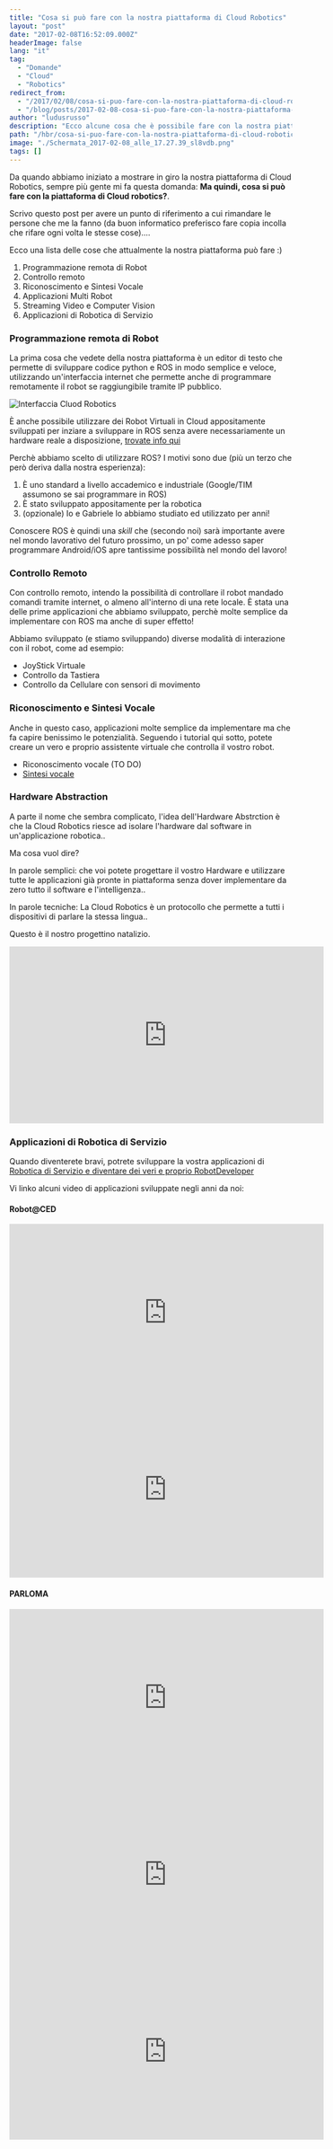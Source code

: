 ```yaml
---
title: "Cosa si può fare con la nostra piattaforma di Cloud Robotics"
layout: "post"
date: "2017-02-08T16:52:09.000Z"
headerImage: false
lang: "it"
tag:
  - "Domande"
  - "Cloud"
  - "Robotics"
redirect_from:
  - "/2017/02/08/cosa-si-puo-fare-con-la-nostra-piattaforma-di-cloud-robotics/"
  - "/blog/posts/2017-02-08-cosa-si-puo-fare-con-la-nostra-piattaforma-di-cloud-robotics"
author: "ludusrusso"
description: "Ecco alcune cosa che è possibile fare con la nostra piattaforma di Cloud Robotics"
path: "/hbr/cosa-si-puo-fare-con-la-nostra-piattaforma-di-cloud-robotics/"
image: "./Schermata_2017-02-08_alle_17.27.39_sl8vdb.png"
tags: []
---
```


Da quando abbiamo iniziato a mostrare in giro la nostra piattaforma di Cloud Robotics, sempre più gente mi fa questa domanda: **Ma quindi, cosa si può fare con la piattaforma di Cloud robotics?**.

Scrivo questo post per avere un punto di riferimento a cui rimandare le persone che me la fanno (da buon informatico preferisco fare copia incolla che rifare ogni volta le stesse cose)....

Ecco una lista delle cose che attualmente la nostra piattaforma può fare :)

1. Programmazione remota di Robot
2. Controllo remoto
3. Riconoscimento e Sintesi Vocale
4. Applicazioni Multi Robot
5. Streaming Video e Computer Vision
6. Applicazioni di Robotica di Servizio

### Programmazione remota di Robot

La prima cosa che vedete della nostra piattaforma è un editor di testo che permette di sviluppare codice python e ROS in modo semplice e veloce, utilizzando un'interfaccia internet che permette anche di programmare remotamente il robot se raggiungibile tramite IP pubblico.

![Interfaccia Cluod Robotics](./Schermata_2017-02-08_alle_17.27.39_sl8vdb.png)

È anche possibile utilizzare dei Robot Virtuali in Cloud appositamente sviluppati per inziare a sviluppare in ROS senza avere necessariamente un hardware reale a disposizione, [trovate info qui](http://hotblackrobotics.github.io/blog/posts/2017-02-03-avete-problemi-hardware-ce-il-robot-in-cloud-accessibile-da-remoto-tramite-il-vostro-pc-o)

Perchè abbiamo scelto di utilizzare ROS?
I motivi sono due (più un terzo che però deriva dalla nostra esperienza):

1. È uno standard a livello accademico e industriale (Google/TIM assumono se sai programmare in ROS)
2. È stato sviluppato appositamente per la robotica
3. (opzionale) Io e Gabriele lo abbiamo studiato ed utilizzato per anni!

Conoscere ROS è quindi una _skill_ che (secondo noi) sarà importante avere nel mondo lavorativo del futuro prossimo, un po' come adesso saper programmare Android/iOS apre tantissime possibilità nel mondo del lavoro!

### Controllo Remoto

Con controllo remoto, intendo la possibilità di controllare il robot mandado comandi tramite internet, o almeno all'interno di una rete locale. È stata una delle prime applicazioni che abbiamo sviluppato, perchè molte semplice da implementare con ROS ma anche di super effetto!

Abbiamo sviluppato (e stiamo sviluppando) diverse modalità di interazione con il robot, come ad esempio:

- JoyStick Virtuale
- Controllo da Tastiera
- Controllo da Cellulare con sensori di movimento

### Riconoscimento e Sintesi Vocale

Anche in questo caso, applicazioni molte semplice da implementare ma che fa capire benissimo le potenzialità. Seguendo i tutorial qui sotto, potete creare un vero e proprio assistente virtuale che controlla il vostro robot.

- Riconoscimento vocale (TO DO)
- [Sintesi vocale](http://hotblackrobotics.github.io/blog/posts/2017-02-02-hb-cloud-tutorial-speech-bot)

### Hardware Abstraction

A parte il nome che sembra complicato, l'idea dell'Hardware Abstrction è che la Cloud Robotics riesce ad isolare l'hardware dal software in un'applicazione robotica..

Ma cosa vuol dire?

In parole semplici: che voi potete progettare il vostro Hardware e utilizzare tutte le applicazioni già pronte in piattaforma senza dover implementare da zero tutto il software e l'intelligenza..

In parole tecniche: La Cloud Robotics è un protocollo che permette a tutti i dispositivi di parlare la stessa lingua..

Questo è il nostro progettino natalizio.

<iframe width="560" height="315" src="https://www.youtube-nocookie.com/embed/h13exqL9tbw" frameborder="0" allowfullscreen></iframe>

### Applicazioni di Robotica di Servizio

Quando diventerete bravi, potrete sviluppare la vostra applicazioni di [Robotica di Servizio e diventare dei veri e proprio RobotDeveloper](http://hotblackrobotics.github.io/blog/posts/2017-01-25-robotica)

Vi linko alcuni video di applicazioni sviluppate negli anni da noi:

#### Robot@CED

<iframe width="560" height="315" src="https://www.youtube-nocookie.com/embed/HlUB0oHuXrc" frameborder="0" allowfullscreen></iframe>

<iframe width="560" height="315" src="https://www.youtube-nocookie.com/embed/VH0q-UsDiQY" frameborder="0" allowfullscreen></iframe>

#### PARLOMA

<iframe width="560" height="315" src="https://www.youtube-nocookie.com/embed/6MGJb_GqauU" frameborder="0" allowfullscreen></iframe>

<iframe width="560" height="315" src="https://www.youtube-nocookie.com/embed/GS6_jwnSgWA" frameborder="0" allowfullscreen></iframe>

<iframe width="560" height="315" src="https://www.youtube-nocookie.com/embed/EJ5-uBt7rHs" frameborder="0" allowfullscreen></iframe>
